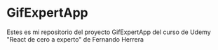 # GifExpertApp

Estes es mi repositorio del proyecto GifExpertApp del curso de Udemy "React de cero a experto" de Fernando Herrera